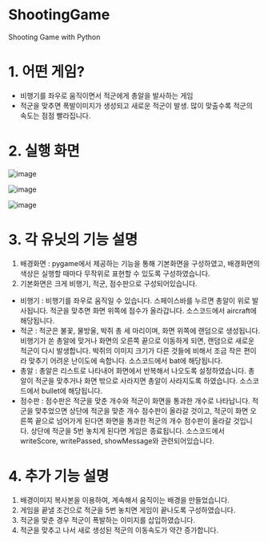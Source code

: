 # ShootingGame
Shooting Game with Python

# 1. 어떤 게임?
- 비행기를 좌우로 움직이면서 적군에게 총알을 발사하는 게임
- 적군을 맞추면 폭발이미지가 생성되고 새로운 적군이 발생. 많이 맞출수록 적군의 속도는 점점 빨라집니다.

# 2. 실행 화면
![image](https://user-images.githubusercontent.com/61404972/91398475-19cf7500-e877-11ea-8362-8b2ec26c4e95.png)

![image](https://user-images.githubusercontent.com/61404972/91398483-1e942900-e877-11ea-8d4b-8f707d78a720.png)

![image](https://user-images.githubusercontent.com/61404972/91398488-22c04680-e877-11ea-9c6b-199031dce2a6.png)

# 3. 각 유닛의 기능 설명
 1) 배경화면 : pygame에서 제공하는 기능을 통해 기본화면을 구성하였고, 배경화면의 색상은 실행할 때마다 무작위로 표현할 수 있도록 구성하였습니다.
 2) 기본화면은 크게 비행기, 적군, 점수판으로 구성되어있습니다.
- 비행기 : 비행기를 좌우로 움직일 수 있습니다. 스페이스바를 누르면 총알이 위로 발사됩니다. 적군을 맞추면 화면 위쪽에 점수가 올라갑니다. 소스코드에서 aircraft에 해당됩니다.
- 적군 : 적군은 불꽃, 물방울, 박쥐 총 세 마리이며, 화면 위쪽에 랜덤으로 생성됩니다. 비행기가 쏜 총알에 맞거나 화면의 오른쪽 끝으로 이동하게 되면, 랜덤으로 새로운 적군이 다시 발생합니다. 박쥐의 이미지 크기가 다른 것들에 비해서 조금 작은 편이라 맞추기 어려운 난이도에 속합니다. 소스코드에서 bat에 해당됩니다.
- 총알 : 총알은 리스트로 나타내어 화면에서 반복해서 나오도록 설정하였습니다. 총알이 적군을 맞추거나 화면 밖으로 사라지면 총알이 사라지도록 하였습니다. 소스코드에서 bullet에 해당됩니다.
- 점수판 : 점수판은 적군을 맞춘 개수와 적군이 화면을 통과한 개수로 나타납니다. 적군을 맞추었으면 상단에 적군을 맞춘 개수 점수판이 올라갈 것이고, 적군이 화면 오른쪽 끝으로 넘어가게 된다면 화면을 통과한 적군의 개수 점수판이 올라갈 것입니다. 상단에 적군을 5번 놓치게 된다면 게임은 종료됩니다. 소스코드에서 writeScore, writePassed, showMessage와 관련되어있습니다.

# 4. 추가 기능 설명
 1) 배경이미지 복사본을 이용하여, 계속해서 움직이는 배경을 만들었습니다.
 2) 게임을 끝낼 조건으로 적군을 5번 놓치면 게임이 끝나도록 구성하였습니다.
 3) 적군을 맞춘 경우 적군이 폭발하는 이미지를 삽입하였습니다.
 4) 적군을 맞추고 나서 새로 생성된 적군의 이동속도가 약간 증가합니다.
